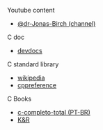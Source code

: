 Youtube content

- [@dr-Jonas-Birch (channel)](https://www.youtube.com/@dr-Jonas-Birch)

C doc

- [devdocs](https://devdocs.io/c/)

C standard library

- [wikipedia](https://en.wikipedia.org/wiki/C_standard_library)
- [cppreference](https://en.cppreference.com/w/c/header)

C Books

- [c-completo-total (PT-BR)](https://www.inf.ufpr.br/lesoliveira/download/c-completo-total.pdf)
- [K&R](https://github.com/auspbro/ebook-c/blob/master/The.C.Programming.Language.2Nd.Ed%20Prentice.Hall.Brian.W.Kernighan.and.Dennis.M.Ritchie..pdf)